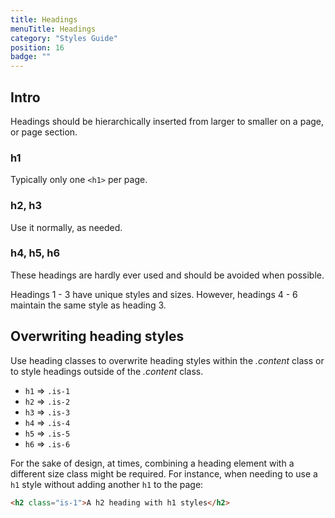 ```yaml
---
title: Headings
menuTitle: Headings
category: "Styles Guide"
position: 16
badge: ""
---
```


## Intro

Headings should be hierarchically inserted from larger to smaller on a page, or page section.

### h1

Typically only one `<h1>` per page.

### h2, h3

Use it normally, as needed.

### h4, h5, h6

These headings are hardly ever used and should be avoided when possible.

<alert>Headings 1 - 3 have unique styles and sizes. However, headings 4 - 6 maintain the same style as heading 3.</alert>

## Overwriting heading styles

Use heading classes to overwrite heading styles within the _.content_ class or to style headings outside of the _.content_ class.

- `h1` &DoubleRightArrow; `.is-1`
- `h2` &DoubleRightArrow; `.is-2`
- `h3` &DoubleRightArrow; `.is-3`
- `h4` &DoubleRightArrow; `.is-4`
- `h5` &DoubleRightArrow; `.is-5`
- `h6` &DoubleRightArrow; `.is-6`

For the sake of design, at times, combining a heading element with a different size class might be required. For instance, when needing to use a `h1` style without adding another `h1` to the page:

```html
<h2 class="is-1">A h2 heading with h1 styles</h2>
```
